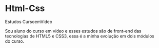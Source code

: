 # Html-Css
 Estudos CursoemVideo
 <p>Sou aluno do curso em vídeo e esses estudos são de front-end das tecnologias de HTML5 e CSS3, essa é a minha evolução em dois módulos do curso.</p>
